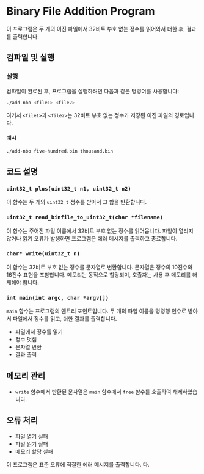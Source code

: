 # Binary File Addition Program

이 프로그램은 두 개의 이진 파일에서 32비트 부호 없는 정수를 읽어와서 더한 후, 결과를 출력합니다.


## 컴파일 및 실행


### 실행

컴파일이 완료된 후, 프로그램을 실행하려면 다음과 같은 명령어를 사용합니다:

```sh
./add-nbo <file1> <file2>
```

여기서 `<file1>`과 `<file2>`는 32비트 부호 없는 정수가 저장된 이진 파일의 경로입니다.

#### 예시

```sh
./add-nbo five-hundred.bin thousand.bin
```

## 코드 설명

### `uint32_t plus(uint32_t n1, uint32_t n2)`

이 함수는 두 개의 `uint32_t` 정수를 받아서 그 합을 반환합니다.

### `uint32_t read_binfile_to_uint32_t(char *filename)`

이 함수는 주어진 파일 이름에서 32비트 부호 없는 정수를 읽어옵니다. 파일이 열리지 않거나 읽기 오류가 발생하면 프로그램은 에러 메시지를 출력하고 종료합니다.

### `char* write(uint32_t n)`

이 함수는 32비트 부호 없는 정수를 문자열로 변환합니다. 문자열은 정수의 10진수와 16진수 표현을 포함합니다. 메모리는 동적으로 할당되며, 호출자는 사용 후 메모리를 해제해야 합니다.

### `int main(int argc, char *argv[])`

`main` 함수는 프로그램의 엔트리 포인트입니다. 두 개의 파일 이름을 명령행 인수로 받아서 파일에서 정수를 읽고, 더한 결과를 출력합니다.

- 파일에서 정수를 읽기
- 정수 덧셈
- 문자열 변환
- 결과 출력

## 메모리 관리

- `write` 함수에서 반환된 문자열은 `main` 함수에서 `free` 함수를 호출하여 해제하였습니다.

## 오류 처리

- 파일 열기 실패
- 파일 읽기 실패
- 메모리 할당 실패

이 프로그램은 표준 오류에 적절한 에러 메시지를 출력합니다.
다.
